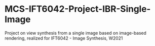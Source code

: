 # MCS-IFT6042-Project-IBR-Single-Image
Project on view synthesis from a single image based on image-based rendering, realized for IFT6042 - Image Synthesis, W2021
